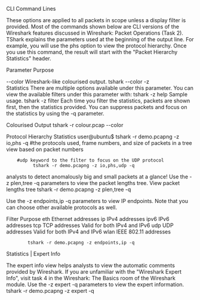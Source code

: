 CLI Command Lines

These options are applied to all packets in scope unless a display filter is provided.
Most of the commands shown below are CLI versions of the Wireshark features discussed in Wireshark: Packet Operations (Task 2).
TShark explains the parameters used at the beginning of the output line.
For example, you will use the phs option to view the protocol hierarchy. Once you use this command, the result will start with the "Packet Hierarchy Statistics" header.

Parameter	                Purpose

--color              Wireshark-like colourised output.
                     tshark --color
-z	
                    Statistics
                    There are multiple options available under this parameter. You can view the available filters under this parameter with:
                        tshark -z help
                    Sample usage.
                        tshark -z filter
                    Each time you filter the statistics, packets are shown first, then the statistics provided. You can suppress packets and focus on the statistics by using the -q parameter.

Colourised Output
               tshark -r colour.pcap --color 

Protocol Hierarchy Statistics
                    user@ubuntu$ tshark -r demo.pcapng -z io,phs -q
          #the protocols used, frame numbers, and size of packets in a tree view based on packet numbers

        #udp keyword to the filter to focus on the UDP protocol
              tshark -r demo.pcapng -z io,phs,udp -q 



analysts to detect anomalously big and small packets at a glance! Use the -z plen,tree 
-q parameters to view the packet lengths tree. View packet lengths tree
            tshark -r demo.pcapng -z plen,tree -q


 Use the -z endpoints,ip -q parameters to view IP endpoints. Note that you can choose other available protocols as well.

Filter	                Purpose
eth                 Ethernet addresses
ip                  IPv4 addresses
ipv6                IPv6 addresses
tcp                 TCP addresses
                    Valid for both IPv4 and IPv6
udp                 UDP addresses
                    Valid for both IPv4 and IPv6
wlan                IEEE 802.11 addresses

            tshark -r demo.pcapng -z endpoints,ip -q

Statistics | Expert Info

The expert info view helps analysts to view the automatic comments provided by Wireshark. If you are unfamiliar with the "Wireshark Expert Info", visit task 4 in the Wireshark: The Basics room of the Wireshark module. Use the -z expert -q parameters to view the expert information.
            tshark -r demo.pcapng -z expert -q

